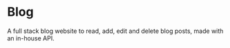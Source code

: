 # Blog
A full stack blog website to read, add, edit and delete blog posts, made with an in-house API.
